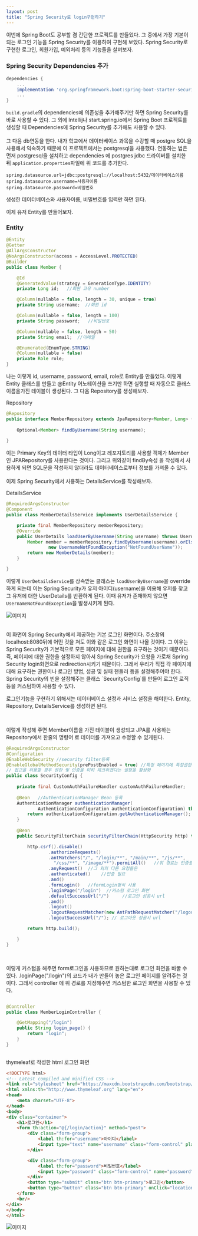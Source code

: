 ```yaml
---
layout: post
title: "Spring Security로 login구현하기"
---
```


이번에 Spring Boot도 공부할 겸 간단한 프로젝트를 만들었다. 그 중에서 가장 기본이 되는 로그인 기능을 
Spring Security를 이용하여 구현해 보았다. Spring Security로 구현한 로그인, 회원가입, 예외처리 등의 
기능들을 살펴보자.

### Spring Security Dependencies 추가

```gradle
dependencies {
    ...
    implementation 'org.springframework.boot:spring-boot-starter-security'
    ...
}
```

`build.gradle`의 dependencies에 의존성을 추가해주기만 하면 Spring Security를 바로 사용할 수 있다. 
그 외에 Intellij나 start.spring.io에서 Spring Boot 프로젝트를 생성할 때 Dependencies에 Spring
Security를 추가해도 사용할 수 있다.  
<br/>
그 다음 db연동을 한다. 내가 학교에서 데이터베이스 과목을 수강할 때 postgre SQL을 사용해서 익숙하기
때문에 이 프로젝트에서는 postgresql을 사용했다. 연동하는 법은 먼저 postgresql을 설치하고 dependencies
에 postgres jdbc 드라이버를 설치한 뒤 `application.properties`파일에 위 코드를 추가한다.    

```properties
spring.datasource.url=jdbc:postgresql://localhost:5432/데이터베이스이름
spring.datasource.username=사용자이름
spring.datasource.password=비밀번호
```

생성한 데이터베이스와 사용자이름, 비밀번호를 입력만 하면 된다. 
<br/>

이제 유저 Entity를 만들어보자.

### Entity

```java
@Entity
@Getter
@AllArgsConstructor
@NoArgsConstructor(access = AccessLevel.PROTECTED)
@Builder
public class Member {

    @Id
    @GeneratedValue(strategy = GenerationType.IDENTITY)
    private Long id;   //회원 고유 number

    @Column(nullable = false, length = 30, unique = true)
    private String username;  //회원 id

    @Column(nullable = false, length = 100)
    private String password;   //비밀번호

    @Column(nullable = false, length = 50)
    private String email;  //이메일

    @Enumerated(EnumType.STRING)
    @Column(nullable = false)
    private Role role;
}
```

나는 이렇게 id, username, password, email, role로 Entity를 만들었다. 이렇게 Entity 클래스를
만들고 @Entity 어노테이션을 쓰기만 하면 실행할 때 자동으로 클래스 이름을가진 테이블이 생성된다. 
그 다음 Repository를 생성해보자.

Repository
```java
@Repository
public interface MemberRepository extends JpaRepository<Member, Long> {
    
    Optional<Member> findByUsername(String username);
    
}
```

이는 Primary Key의 데이터 타입이 Long이고 레포지토리를 사용할 객체가 Member인 JPARepository를
사용한다는 것이다. 그리고 위와같이 findBy속성 을 작성해서 사용하게 되면 SQL문을 작성하지 않더라도
데이터베이스로부터 정보를 가져올 수 있다.  
<br/>
이제 Spring Security에서 사용하는 DetailsService를 작성해보자.

DetailsService
```java
@RequiredArgsConstructor
@Component
public class MemberDetailsService implements UserDetailsService {

    private final MemberRepository memberRepository;
    @Override
    public UserDetails loadUserByUsername(String username) throws UsernameNotFoundException {
        Member member = memberRepository.findByUsername(username).orElseThrow(() ->
                new UsernameNotFoundException("NotFoundUserName"));
        return new MemberDetails(member);
    }

}
```

이렇게 `UserDetailsService`를 상속받는 클래스는 `loadUserByUsername`을 override하게 되는데
이는 Spring Security가 유저 아이디(username)을 이용해 유저를 찾고 그 유저에 대한 UserDetails를 
반환하게 된다. 이때 유저가 존재하지 않으면 `UsernameNotFoundException`을 발생시키게 된다.


![이미지](/assets/img/2023-08-11-securitylogin/securityloginscreen.png "로그인 화면")

<br/>
이 화면이 Spring Security에서 제공하는 기본 로그인 화면이다. 주소창의 localhost:8080뒤에 어떤 것을
쳐도 이와 같은 로그인 화면이 나올 것이다. 그 이유는 Spring Security가 기본적으로 모든 페이지에 대해 
권한을 요구하는 것이기 때문이다. 즉, 페이지에 대한 권한을 설정하지 않아서 Spring Security가 요청을
가로채 Spring Security login화면으로 redirection시키기 때문이다. 그래서 우리가 직접 각 페이지에
대해 요구하는 권한이나 로그인 방법, 성공 및 실패 핸들러 등을 설정해주어야 한다. Spring Security의
빈을 설정해주는 클래스 `SecurityConfig`를 만들어 로그인 로직 등을 커스텀하여 사용할 수 있다.  

로그인기능을 구현하기 위해서는 데이터베이스 설정과 서비스 설정을 해야한다.
Entity, Repository, DetailsService를 생성하면 된다.




<br/>

이렇게 작성해 주면 Member이름을 가진 테이블이 생성되고 JPA를 사용하는 Repository에서 한줄의 명령어
로 데이터를 가져오고 수정할 수 있게된다. 

```java
@RequiredArgsConstructor
@Configuration
@EnableWebSecurity //security filter등록
@EnableGlobalMethodSecurity(prePostEnabled = true) //특정 페이지에 특정권한이 있는 유저만 
// 접근을 허용할 경우 권한 및 인증을 미리 체크하겠다는 설정을 활성화
public class SecurityConfig {
    
    private final CustomAuthFailureHandler customAuthFailureHandler;
    
    @Bean   //AuthenticationManager Bean 등록
    AuthenticationManager authenticationManager(
            AuthenticationConfiguration authenticationConfiguration) throws Exception {
        return authenticationConfiguration.getAuthenticationManager();
    }
    
    @Bean
    public SecurityFilterChain securityFilterChain(HttpSecurity http) throws Exception {

        http.csrf().disable()
                .authorizeRequests()  
                .antMatchers("/", "/login/**", "/main/**", "/js/**",
                  "/css/**", "/image/**").permitAll()   //위 경로는 인증필요 X
                .anyRequest()  //그 외의 다른 요청들은
                .authenticated()    //인증 필요
                .and()
                .formLogin()   //formLogin형식 사용
                .loginPage("/login")  //커스텀 로그인 화면
                .defaultSuccessUrl("/")     //로그인 성공시 url
                .and()
                .logout()
                .logoutRequestMatcher(new AntPathRequestMatcher("/logout")) // 로그아웃 URL
                .logoutSuccessUrl("/"); // 로그아웃 성공시 url

        return http.build();

    }
}
```
<br/>

이렇게 커스텀을 해주면 form로그인을 사용하므로 원하는대로 로그인 화면을 바꿀 수 있다. 
.loginPage("/login")의 코드가 내가 만들어 놓은 로그인 페이지를 알려주는 것이다. 그래서 controller
에 위 경로를 지정해주면 커스텀한 로그인 화면을 사용할 수 있다.

```java

@Controller
public class MemberLoginController {

    @GetMapping("/login")
    public String login_page() {
        return "login";
    }
}
    
```

thymeleaf로 작성한 html 로그인 화면

```html
<!DOCTYPE html>
<!-- Latest compiled and minified CSS -->
<link rel="stylesheet" href="https://maxcdn.bootstrapcdn.com/bootstrap/3.4.1/css/bootstrap.min.css">
<html xmlns:th="http://www.thymeleaf.org" lang="en">
<head>
    <meta charset="UTF-8">
</head>
<body>
<div class="container">
    <h1>로그인</h1>
    <form th:action="@{/login/action}" method="post">
        <div class="form-group">
            <label th:for="username">아이디</label>
            <input type="text" name="username" class="form-control" placeholder="아이디를 입력해주세요">
        </div>

        <div class="form-group">
            <label th:for="password">비밀번호</label>
            <input type="password" class="form-control" name="password" placeholder="비밀번호를 입력해주세요">
        </div>
        <button type="submit" class="btn btn-primary">로그인</button>
        <button type="button" class="btn btn-primary" onClick="location.href='/login/register'">회원 가입</button>
    </form>
    <br/>
</div>
</body>
</html>
```

![이미지](/assets/img/2023-08-11-securitylogin/loginpage.png "커스텀 로그인 화면")


